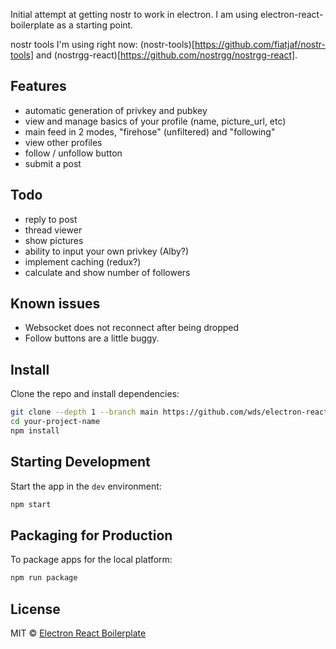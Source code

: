 Initial attempt at getting nostr to work in electron. I am using electron-react-boilerplate as a starting point.

nostr tools I'm using right now: (nostr-tools)[https://github.com/fiatjaf/nostr-tools] and (nostrgg-react)[https://github.com/nostrgg/nostrgg-react].

## Features

- automatic generation of privkey and pubkey
- view and manage basics of your profile (name, picture_url, etc)
- main feed in 2 modes, "firehose" (unfiltered) and "following"
- view other profiles
- follow / unfollow button
- submit a post

## Todo

- reply to post
- thread viewer
- show pictures
- ability to input your own privkey (Alby?)
- implement caching (redux?)
- calculate and show number of followers

## Known issues

- Websocket does not reconnect after being dropped
- Follow buttons are a little buggy.

## Install

Clone the repo and install dependencies:

```bash
git clone --depth 1 --branch main https://github.com/wds/electron-react-boilerplate-nostr.git your-project-name
cd your-project-name
npm install
```

## Starting Development

Start the app in the `dev` environment:

```bash
npm start
```

## Packaging for Production

To package apps for the local platform:

```bash
npm run package
```

## License

MIT © [Electron React Boilerplate](https://github.com/electron-react-boilerplate)
